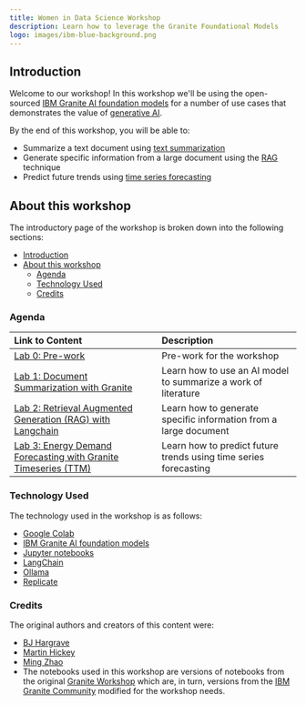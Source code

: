 ```yaml
---
title: Women in Data Science Workshop  
description: Learn how to leverage the Granite Foundational Models  
logo: images/ibm-blue-background.png  
---
```


## Introduction


Welcome to our workshop! In this workshop we'll be using the open-sourced [IBM Granite
AI foundation models](https://www.ibm.com/granite) for a number of use cases that
demonstrates the value of [generative AI](https://developer.ibm.com/generative-ai-for-developers).

By the end of this workshop, you will be able to:

* Summarize a text document using [text summarization](https://www.ibm.com/topics/text-summarization)
* Generate specific information from a large document using the [RAG](https://research.ibm.com/blog/retrieval-augmented-generation-RAG) technique
* Predict future trends using [time series forecasting](https://research.ibm.com/blog/AI-time-series-forecasting)


## About this workshop


The introductory page of the workshop is broken down into the following sections:  

- [Introduction](#introduction)
- [About this workshop](#about-this-workshop)
  - [Agenda](#agenda)
  - [Technology Used](#technology-used)
  - [Credits](#credits)
 
  
### Agenda

| Link to Content                                              | Description                                                  |
| :----------------------------------------------------------- | :----------------------------------------------------------- |
| [Lab 0: Pre-work](pre-work/readme.md)                        | Pre-work for the workshop                                    |
| [Lab 1: Document Summarization with Granite](lab-1/readme.md) | Learn how to use an AI model to summarize a work of literature |
| [Lab 2: Retrieval Augmented Generation (RAG) with Langchain](lab-2/readme.md) | Learn how to generate specific information from a large document |
| [Lab 3: Energy Demand Forecasting with Granite Timeseries (TTM)](lab-3/readme.md) | Learn how to predict future trends using time series forecasting |

### Technology Used

The technology used in the workshop is as follows:

* [Google Colab](https://colab.research.google.com)
* [IBM Granite AI foundation models](https://www.ibm.com/granite)
* [Jupyter notebooks](https://jupyter.org/)
* [LangChain](https://www.langchain.com/)
* [Ollama](https://ollama.com)
* [Replicate](https://replicate.com/)
  
### Credits

The original authors and creators of this content were:

* [BJ Hargrave](https://github.com/bjhargrave)
* [Martin Hickey](https://github.com/hickeyma)
* [Ming Zhao](https://github.com/mingxzhao)
* The notebooks used in this workshop are versions of notebooks from the original [Granite Workshop](https://ibm.github.io/granite-workshop/) which are, in turn, versions from the [IBM Granite Community](https://github.com/ibm-granite-community) modified for the workshop needs.
